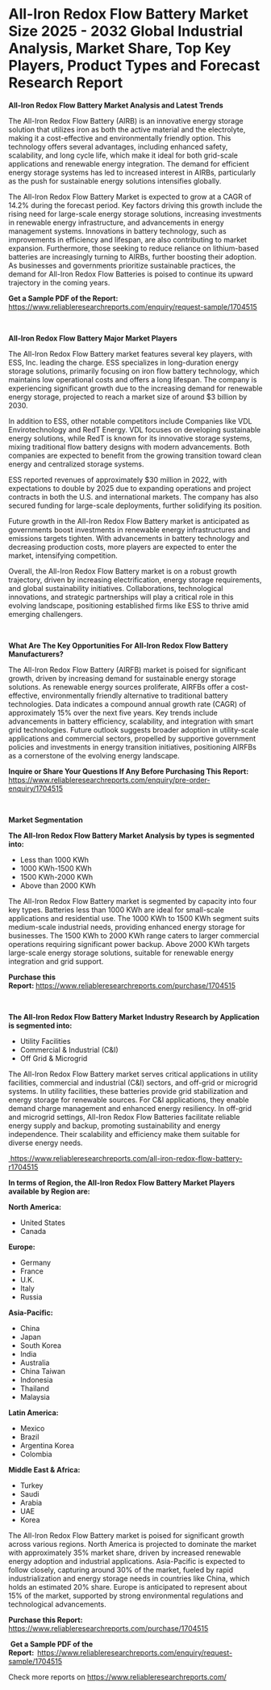 <p><h1>All-Iron Redox Flow Battery Market Size 2025 - 2032 Global Industrial Analysis, Market Share, Top Key Players, Product Types and Forecast Research Report</h1></p><p><strong>All-Iron Redox Flow Battery Market Analysis and Latest Trends</strong></p>
<p><p>The All-Iron Redox Flow Battery (AIRB) is an innovative energy storage solution that utilizes iron as both the active material and the electrolyte, making it a cost-effective and environmentally friendly option. This technology offers several advantages, including enhanced safety, scalability, and long cycle life, which make it ideal for both grid-scale applications and renewable energy integration. The demand for efficient energy storage systems has led to increased interest in AIRBs, particularly as the push for sustainable energy solutions intensifies globally.</p><p>The All-Iron Redox Flow Battery Market is expected to grow at a CAGR of 14.2% during the forecast period. Key factors driving this growth include the rising need for large-scale energy storage solutions, increasing investments in renewable energy infrastructure, and advancements in energy management systems. Innovations in battery technology, such as improvements in efficiency and lifespan, are also contributing to market expansion. Furthermore, those seeking to reduce reliance on lithium-based batteries are increasingly turning to AIRBs, further boosting their adoption. As businesses and governments prioritize sustainable practices, the demand for All-Iron Redox Flow Batteries is poised to continue its upward trajectory in the coming years.</p></p>
<p><strong>Get a Sample PDF of the Report:&nbsp;</strong> <a href="https://www.reliableresearchreports.com/enquiry/request-sample/1704515?utm_campaign=3213&utm_medium=2&utm_source=Github&utm_content=ia&utm_term=27032025&utm_id=all-iron-redox-flow-battery">https://www.reliableresearchreports.com/enquiry/request-sample/1704515</a></p>
<p>&nbsp;</p>
<p><strong>All-Iron Redox Flow Battery Major Market Players</strong></p>
<p><p>The All-Iron Redox Flow Battery market features several key players, with ESS, Inc. leading the charge. ESS specializes in long-duration energy storage solutions, primarily focusing on iron flow battery technology, which maintains low operational costs and offers a long lifespan. The company is experiencing significant growth due to the increasing demand for renewable energy storage, projected to reach a market size of around $3 billion by 2030.</p><p>In addition to ESS, other notable competitors include Companies like VDL Envirotechnology and RedT Energy. VDL focuses on developing sustainable energy solutions, while RedT is known for its innovative storage systems, mixing traditional flow battery designs with modern advancements. Both companies are expected to benefit from the growing transition toward clean energy and centralized storage systems.</p><p>ESS reported revenues of approximately $30 million in 2022, with expectations to double by 2025 due to expanding operations and project contracts in both the U.S. and international markets. The company has also secured funding for large-scale deployments, further solidifying its position.</p><p>Future growth in the All-Iron Redox Flow Battery market is anticipated as governments boost investments in renewable energy infrastructures and emissions targets tighten. With advancements in battery technology and decreasing production costs, more players are expected to enter the market, intensifying competition.</p><p>Overall, the All-Iron Redox Flow Battery market is on a robust growth trajectory, driven by increasing electrification, energy storage requirements, and global sustainability initiatives. Collaborations, technological innovations, and strategic partnerships will play a critical role in this evolving landscape, positioning established firms like ESS to thrive amid emerging challengers.</p></p>
<p>&nbsp;</p>
<p><strong>What Are The Key Opportunities For All-Iron Redox Flow Battery Manufacturers?</strong></p>
<p><p>The All-Iron Redox Flow Battery (AIRFB) market is poised for significant growth, driven by increasing demand for sustainable energy storage solutions. As renewable energy sources proliferate, AIRFBs offer a cost-effective, environmentally friendly alternative to traditional battery technologies. Data indicates a compound annual growth rate (CAGR) of approximately 15% over the next five years. Key trends include advancements in battery efficiency, scalability, and integration with smart grid technologies. Future outlook suggests broader adoption in utility-scale applications and commercial sectors, propelled by supportive government policies and investments in energy transition initiatives, positioning AIRFBs as a cornerstone of the evolving energy landscape.</p></p>
<p><strong>Inquire or Share Your Questions If Any Before Purchasing This Report:</strong> <a href="https://www.reliableresearchreports.com/enquiry/pre-order-enquiry/1704515?utm_campaign=3213&utm_medium=2&utm_source=Github&utm_content=ia&utm_term=27032025&utm_id=all-iron-redox-flow-battery">https://www.reliableresearchreports.com/enquiry/pre-order-enquiry/1704515</a></p>
<p>&nbsp;</p>
<p><strong>Market Segmentation</strong></p>
<p><strong>The All-Iron Redox Flow Battery Market Analysis by types is segmented into:</strong></p>
<p><ul><li>Less than 1000 KWh</li><li>1000 KWh-1500 KWh</li><li>1500 KWh-2000 KWh</li><li>Above than 2000 KWh</li></ul></p>
<p><p>The All-Iron Redox Flow Battery market is segmented by capacity into four key types. Batteries less than 1000 KWh are ideal for small-scale applications and residential use. The 1000 KWh to 1500 KWh segment suits medium-scale industrial needs, providing enhanced energy storage for businesses. The 1500 KWh to 2000 KWh range caters to larger commercial operations requiring significant power backup. Above 2000 KWh targets large-scale energy storage solutions, suitable for renewable energy integration and grid support.</p></p>
<p><strong>Purchase this Report:&nbsp;</strong><a href="https://www.reliableresearchreports.com/purchase/1704515?utm_campaign=3213&utm_medium=2&utm_source=Github&utm_content=ia&utm_term=27032025&utm_id=all-iron-redox-flow-battery">https://www.reliableresearchreports.com/purchase/1704515</a></p>
<p>&nbsp;</p>
<p><strong>The All-Iron Redox Flow Battery Market Industry Research by Application is segmented into:</strong></p>
<p><ul><li>Utility Facilities</li><li>Commercial & Industrial (C&I)</li><li>Off Grid & Microgrid</li></ul></p>
<p><p>The All-Iron Redox Flow Battery market serves critical applications in utility facilities, commercial and industrial (C&I) sectors, and off-grid or microgrid systems. In utility facilities, these batteries provide grid stabilization and energy storage for renewable sources. For C&I applications, they enable demand charge management and enhanced energy resiliency. In off-grid and microgrid settings, All-Iron Redox Flow Batteries facilitate reliable energy supply and backup, promoting sustainability and energy independence. Their scalability and efficiency make them suitable for diverse energy needs.</p></p>
<p><a href="https://www.reliableresearchreports.com/all-iron-redox-flow-battery-r1704515?utm_campaign=3213&utm_medium=2&utm_source=Github&utm_content=ia&utm_term=27032025&utm_id=all-iron-redox-flow-battery">&nbsp;https://www.reliableresearchreports.com/all-iron-redox-flow-battery-r1704515</a></p>
<p><strong>In terms of Region, the All-Iron Redox Flow Battery Market Players available by Region are:</strong></p>
<p>
    <p> <strong> North America: </strong>
        <ul>
            <li>United States</li>
            <li>Canada</li>
        </ul>
        </p> 
    <p> <strong> Europe: </strong>
        <ul>
            <li>Germany</li>
            <li>France</li>
            <li>U.K.</li>
            <li>Italy</li>
            <li>Russia</li>
        </ul>
        </p> 
    <p> <strong> Asia-Pacific: </strong>
        <ul>
            <li>China</li>
            <li>Japan</li>
            <li>South Korea</li>
            <li>India</li>
            <li>Australia</li>
            <li>China Taiwan</li>
            <li>Indonesia</li>
            <li>Thailand</li>
            <li>Malaysia</li>
        </ul>
        </p> 
    <p> <strong> Latin America: </strong>
        <ul>
            <li>Mexico</li>
            <li>Brazil</li>
            <li>Argentina Korea</li>
            <li>Colombia</li>
        </ul>
        </p> 
    <p> <strong> Middle East & Africa: </strong>
        <ul>
            <li>Turkey</li>
            <li>Saudi</li>
            <li>Arabia</li>
            <li>UAE</li>
            <li>Korea</li>
        </ul>
    </p>
    </p>
<p><p>The All-Iron Redox Flow Battery market is poised for significant growth across various regions. North America is projected to dominate the market with approximately 35% market share, driven by increased renewable energy adoption and industrial applications. Asia-Pacific is expected to follow closely, capturing around 30% of the market, fueled by rapid industrialization and energy storage needs in countries like China, which holds an estimated 20% share. Europe is anticipated to represent about 15% of the market, supported by strong environmental regulations and technological advancements.</p></p>
<p><strong>Purchase this Report: </strong><a href="https://www.reliableresearchreports.com/purchase/1704515?utm_campaign=3213&utm_medium=2&utm_source=Github&utm_content=ia&utm_term=27032025&utm_id=all-iron-redox-flow-battery">https://www.reliableresearchreports.com/purchase/1704515</a></p>
<p>&nbsp;<strong>Get a Sample PDF of the Report:&nbsp;&nbsp;</strong><a href="https://www.reliableresearchreports.com/enquiry/request-sample/1704515?utm_campaign=3213&utm_medium=2&utm_source=Github&utm_content=ia&utm_term=27032025&utm_id=all-iron-redox-flow-battery">https://www.reliableresearchreports.com/enquiry/request-sample/1704515</a></p>
<p><strong></strong></p>
<p>Check more reports on <a href="https://www.reliableresearchreports.com/?utm_campaign=3213&utm_medium=2&utm_source=Github&utm_content=ia&utm_term=27032025&utm_id=all-iron-redox-flow-battery">https://www.reliableresearchreports.com/</a></p>
